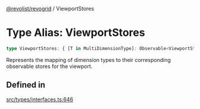 [@revolist/revogrid](README.md) / ViewportStores

# Type Alias: ViewportStores

```ts
type ViewportStores: { [T in MultiDimensionType]: Observable<ViewportState> };
```

Represents the mapping of dimension types to their corresponding observable stores for the viewport.

## Defined in

[src/types/interfaces.ts:646](https://github.com/revolist/revogrid/blob/703fa47ec13d35676d07f3192b2741384647a863/src/types/interfaces.ts#L646)
